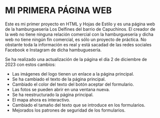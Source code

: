 # MI PRIMERA PÁGINA WEB
Este es mi primer proyecto en HTML y Hojas de Estilo y es una página web de la hamburguesería Los Delfines del barrio de Capuchinos.
El creador de la web no tiene ninguna relación comercial con la hamburguesería y dicha web no tiene ningún fin comercial, es sólo
un proyecto de práctica. No obstante toda la información es real y está sacadad de las redes sociales Facebook e Instagram de dicha
hambuguesería.

Se ha realizado una actualización de la página el día 2 de diciembre de 2023 con estos cambios:
- Las imágenes del logo tienen un enlace a la página principal.
- Se ha cambiado el texto de la página principal.
- Cambiado el color del texto del botón aceptar del formulario.
- Las fotos se pueden abrir en una ventana nueva.
- Se ha reestructurado la página principal.
- El mapa ahora es interactivo.
- Cambiado el tamaño del texto que se introduce en los formularios.
- Mejorados los patrones de seguridad de los formularios.
